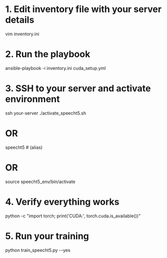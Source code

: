 # 1. Edit inventory file with your server details
vim inventory.ini

# 2. Run the playbook
ansible-playbook -i inventory.ini cuda_setup.yml

# 3. SSH to your server and activate environment
ssh your-server
./activate_speecht5.sh
# OR
speecht5  # (alias)
# OR  
source speecht5_env/bin/activate

# 4. Verify everything works
python -c "import torch; print('CUDA:', torch.cuda.is_available())"

# 5. Run your training
python train_speecht5.py --yes